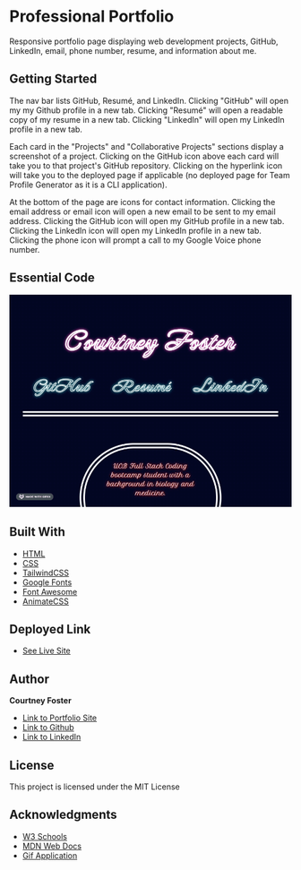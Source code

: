 # Professional Portfolio

Responsive portfolio page displaying web development projects, GitHub, LinkedIn, email, phone number, resume, and information about me.  

  
## Getting Started

The nav bar lists GitHub, Resumé, and LinkedIn. Clicking "GitHub" will open my my Github profile in a new tab. Clicking "Resumé" will open a readable copy of my resume in a new tab. Clicking "LinkedIn" will open my LinkedIn profile in a new tab.

Each card in the "Projects" and "Collaborative Projects" sections display a screenshot of a project. Clicking on the GitHub icon above each card will take you to that project's GitHub repository. Clicking on the hyperlink icon will take you to the deployed page if applicable (no deployed page for Team Profile Generator as it is a CLI application).  

At the bottom of the page are icons for contact information. Clicking the email address or email icon will open a new email to be sent to my email address. Clicking the GitHub icon will open my GitHub profile in a new tab. Clicking the LinkedIn icon will open my LinkedIn profile in a new tab. Clicking the phone icon will prompt a call to my Google Voice phone number.  

  
## Essential Code
![](assets/images/animation.gif)



## Built With

* [HTML](https://developer.mozilla.org/en-US/docs/Web/HTML)
* [CSS](https://developer.mozilla.org/en-US/docs/Web/CSS)
* [TailwindCSS](https://tailwindcss.com/docs/installation)  
* [Google Fonts](https://fonts.google.com/)
* [Font Awesome](https://fontawesome.com/)
* [AnimateCSS](https://animate.style/)
    
## Deployed Link

* [See Live Site](https://cfoster121.github.io/portfolio-3/)


## Author

**Courtney Foster** 

- [Link to Portfolio Site](https://cfoster121.github.io/portfolio-3/)
- [Link to Github](https://github.com/cfoster121)
- [Link to LinkedIn](https://www.linkedin.com/in/courtney-foster-0b364575/)


## License

This project is licensed under the MIT License 

## Acknowledgments

* [W3 Schools](https://www.w3schools.com/)
* [MDN Web Docs](https://developer.mozilla.org/en-US/)
* [Gif Application](https://gifox.io/)
